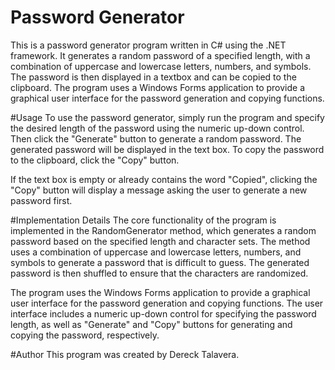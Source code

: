 # Password Generator
This is a password generator program written in C# using the .NET framework. 
It generates a random password of a specified length, with a combination of uppercase 
and lowercase letters, numbers, and symbols. The password is then displayed in a textbox 
and can be copied to the clipboard. The program uses a Windows Forms application to 
provide a graphical user interface for the password generation and copying functions.

#Usage
To use the password generator, simply run the program and specify the desired length of 
the password using the numeric up-down control. Then click the "Generate" button to 
generate a random password. The generated password will be displayed in the text box.
To copy the password to the clipboard, click the "Copy" button.

If the text box is empty or already contains the word "Copied", clicking the "Copy" button 
will display a message asking the user to generate a new password first.

#Implementation Details
The core functionality of the program is implemented in the RandomGenerator method, which
generates a random password based on the specified length and character sets. The method 
uses a combination of uppercase and lowercase letters, numbers, and symbols to generate a 
password that is difficult to guess. The generated password is then shuffled to ensure that 
the characters are randomized.

The program uses the Windows Forms application to provide a graphical user interface for 
the password generation and copying functions. The user interface includes a 
numeric up-down control for specifying the password length, as well as "Generate" and "Copy" 
buttons for generating and copying the password, respectively.

#Author
This program was created by Dereck Talavera.
